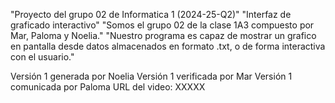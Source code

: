 "Proyecto del grupo 02 de Informatica 1 (2024-25-Q2)" 
"Interfaz de graficado interactivo"
"Somos  el grupo 02 de la clase 1A3 compuesto por Mar, Paloma y Noelia." 
"Nuestro programa es capaz de mostrar un grafico en pantalla desde datos almacenados en formato .txt, o de forma interactiva con el usuario."
 
Versión 1 generada por Noelia
Versión 1 verificada por Mar
Versión 1 comunicada por Paloma
URL del video: XXXXX